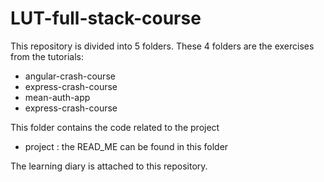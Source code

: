 # LUT-full-stack-course

This repository is divided into 5 folders. These 4 folders are the exercises from the tutorials:
- angular-crash-course
- express-crash-course
- mean-auth-app
- express-crash-course

This folder contains the code related to the project
- project : the READ_ME can be found in this folder

The learning diary is attached to this repository.
